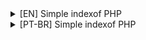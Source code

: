 <details>
  <summary>[EN] Simple indexof PHP</summary>

# [EN] Simple indexof PHP

The Simple indexof PHP project is a web application designed to simplify the viewing and navigation of content in online directories. With an intuitive interface and dynamic features, it provides an easy solution for exploring file and folder hierarchies directly in the browser.

## Key Features

- Intuitive Navigation: Easily explore directories and visualize folder structures in a clear and organized manner.
- Dynamic Links: Generate dynamic links for each item, providing quick and direct access.
- Adaptive Title: The page title adjusts dynamically to reflect the name of the current folder.
- Smart Redirection: Perform redirections when necessary to optimize the user experience.

## Installation

To install, simply:

- Download the repository.
- Extract it to your Apache server.
- Customize it according to your needs.
  - The code is in its most basic version so that you can adapt it to your specific requirements and customize the style as desired.
</details>

<details>
  <summary>[PT-BR] Simple indexof PHP</summary>

# [PT-BR] Simple indexof PHP

O projeto Simple indexof PHP é uma aplicação web projetada para simplificar a visualização e navegação de conteúdos em diretórios online. Com uma interface intuitiva e recursos dinâmicos, ele oferece uma solução fácil para explorar hierarquias de arquivos e pastas diretamente no navegador.

## Recursos Destacados

- Navegação Intuitiva: Explore facilmente os diretórios e visualize a estrutura de pastas de maneira clara e organizada.
- Links Dinâmicos: Gere links dinâmicos para cada item, proporcionando acesso rápido e direto.
- Título Adaptativo: O título da página se ajusta dinamicamente para refletir o nome da pasta atual.
- Redirecionamento Inteligente: Realize redirecionamentos quando necessário para otimizar a experiência do usuário.

## Instalação

Para instalar, basta:

- Baixar o repositório.
- Extrair para seu servidor Apache.
- Personalizar de acordo com suas necessidades.
  - O código está em sua versão mais básica justamente para que você possa adaptá-lo às suas necessidades específicas e personalizar o estilo conforme desejado.
</details>
